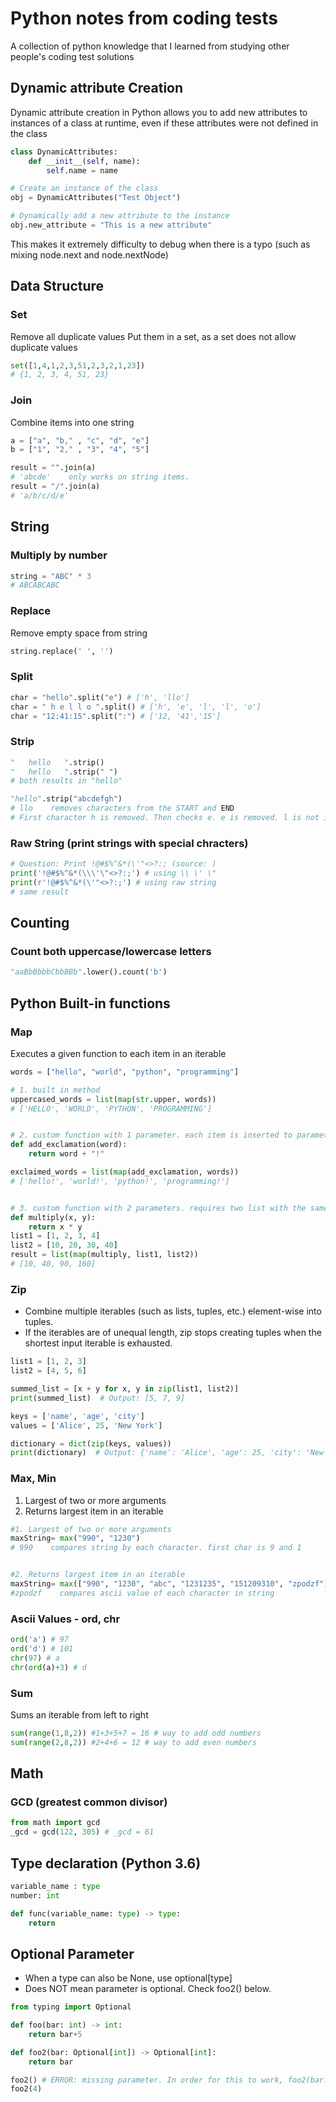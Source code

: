 # Python notes from coding tests
A collection of python knowledge that I learned from studying other people's coding test solutions

## Dynamic attribute Creation
Dynamic attribute creation in Python allows you to add new attributes to instances of a class at runtime, even if these attributes were not defined in the class
```python
class DynamicAttributes:
    def __init__(self, name):
        self.name = name

# Create an instance of the class
obj = DynamicAttributes("Test Object")

# Dynamically add a new attribute to the instance
obj.new_attribute = "This is a new attribute"
```
This makes it extremely difficulty to debug when there is a typo (such as mixing node.next and node.nextNode)

## Data Structure
### Set 
Remove all duplicate values
Put them in a set, as a set does not allow duplicate values
```python
set([1,4,1,2,3,51,2,3,2,1,23])
# {1, 2, 3, 4, 51, 23}
```

### Join
Combine items into one string
```python
a = ["a", "b," , "c", "d", "e"]
b = ["1", "2," , "3", "4", "5"]

result = "".join(a)
# 'abcde'    only works on string items. 
result = "/".join(a)
# 'a/b/c/d/e'
```

## String

### Multiply by number
```python
string = "ABC" * 3
# ABCABCABC
```

### Replace
Remove empty space from string
```python
string.replace(' ', '')
```


### Split
```python
char = "hello".split("e") # ['h', 'llo']
char = " h e l l o ".split() # ['h', 'e', 'l', 'l', 'o']
char = "12:41:15".split(":") # ['12, '41','15']

```
### Strip
```python
"   hello   ".strip()
"   hello   ".strip(" ")
# both results in "hello"

"hello".strip("abcdefgh")
# llo    removes characters from the START and END
# First character h is removed. Then checks e. e is removed. l is not included so checks the end of the string, which is o. o is not included so strip is finished 
```

### Raw String (print strings with special chracters)
```python
# Question: Print !@#$%^&*(\'"<>?:; (source: )
print('!@#$%^&*(\\\'\"<>?:;') # using \\ \' \"
print(r'!@#$%^&*(\'"<>?:;') # using raw string
# same result 
```

## Counting 
### Count both uppercase/lowercase letters
```python
"aaBbBbbbCbbBBb".lower().count('b')
```

## Python Built-in functions
### Map
Executes a given function to each item in an iterable
```python
words = ["hello", "world", "python", "programming"]

# 1. built in method
uppercased_words = list(map(str.upper, words))
# ['HELLO', 'WORLD', 'PYTHON', 'PROGRAMMING']


# 2. custom function with 1 parameter. each item is inserted to parameter
def add_exclamation(word):
    return word + "!"

exclaimed_words = list(map(add_exclamation, words))
# ['hello!', 'world!', 'python!', 'programming!']


# 3. custom function with 2 parameters. requires two list with the same length
def multiply(x, y):
    return x * y
list1 = [1, 2, 3, 4]
list2 = [10, 20, 30, 40]
result = list(map(multiply, list1, list2))
# [10, 40, 90, 160]

```

### Zip
- Combine multiple iterables (such as lists, tuples, etc.) element-wise into tuples. 
- If the iterables are of unequal length, zip stops creating tuples when the shortest input iterable is exhausted.
```python
list1 = [1, 2, 3]
list2 = [4, 5, 6]

summed_list = [x + y for x, y in zip(list1, list2)]
print(summed_list)  # Output: [5, 7, 9]
```

```python
keys = ['name', 'age', 'city']
values = ['Alice', 25, 'New York']

dictionary = dict(zip(keys, values))
print(dictionary)  # Output: {'name': 'Alice', 'age': 25, 'city': 'New York'}
```


### Max, Min
1. Largest of two or more arguments
2. Returns largest item in an iterable

```python
#1. Largest of two or more arguments
maxString= max("990", "1230")
# 990    compares string by each character. first char is 9 and 1


#2. Returns largest item in an iterable
maxString= max(["990", "1230", "abc", "1231235", "151209310", "zpodzf"])
#zpodzf    compares ascii value of each character in string
```

### Ascii Values - ord, chr
```python
ord('a') # 97
ord('d') # 101
chr(97) # a
chr(ord(a)+3) # d  
```

### Sum
Sums an iterable from left to right
```python
sum(range(1,8,2)) #1+3+5+7 = 16 # way to add odd numbers
sum(range(2,8,2)) #2+4+6 = 12 # way to add even numbers
```

## Math

### GCD (greatest common divisor)
```python
from math import gcd
_gcd = gcd(122, 305) # _gcd = 61
```

## Type declaration (Python 3.6)
```python
variable_name : type
number: int
```

```python
def func(variable_name: type) -> type:
    return

```

## Optional Parameter
- When a type can also be None, use optional[type]
- Does NOT mean parameter is optional. Check foo2() below.
```python
from typing import Optional

def foo(bar: int) -> int:
    return bar+5

def foo2(bar: Optional[int]) -> Optional[int]:
    return bar

foo2() # ERROR: missing parameter. In order for this to work, foo2(bar: Optional[int] = None)
foo2(4)
```